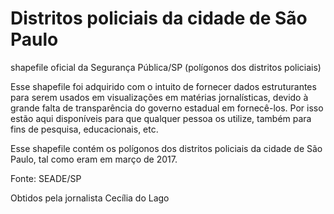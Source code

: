 # Distritos policiais da cidade de São Paulo
 shapefile oficial da Segurança Pública/SP (polígonos dos distritos policiais)
 
 Esse shapefile foi adquirido com o intuito de fornecer dados estruturantes para serem usados em visualizações em matérias jornalísticas, devido à grande falta de transparência do governo estadual em fornecê-los. Por isso estão aqui disponíveis para que qualquer pessoa os utilize, também para fins de pesquisa, educacionais, etc.
 
 Esse shapefile contém os polígonos dos distritos policiais da cidade de São Paulo, tal como eram em março de 2017.
 
 Fonte: SEADE/SP
 
 Obtidos pela jornalista Cecília do Lago
